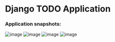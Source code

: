 # Django TODO Application

### Application snapshots:
![image](https://user-images.githubusercontent.com/75041273/149669803-037a8204-ec01-4684-94dc-0a565dbcaf64.png)
![image](https://user-images.githubusercontent.com/75041273/149669691-f591e15a-c560-43bf-907c-86fa95e9ab10.png)
![image](https://user-images.githubusercontent.com/75041273/149669720-a6d21f25-bb0c-476a-9546-bc506f4eb930.png)
![image](https://user-images.githubusercontent.com/75041273/149669772-f79fe6e2-2b24-4196-b866-f9f761c56b50.png)

